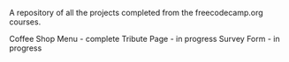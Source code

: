 A repository of all the projects completed from the freecodecamp.org courses.

Coffee Shop Menu - complete
Tribute Page - in progress
Survey Form - in progress
